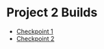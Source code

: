 # Project 2 Builds

-   [Checkpoint 1](builds/Checkpoint-1/)
-   [Checkpoint 2](builds/Checkpoint-2/)